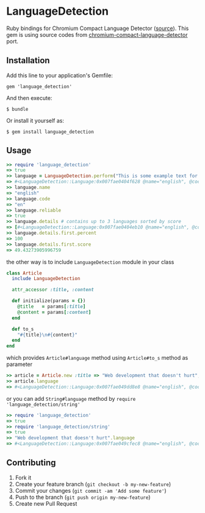# LanguageDetection

Ruby bindings for Chromium Compact Language Detector ([source](http://src.chromium.org/viewvc/chrome/trunk/src/third_party/cld/)). This gem is using source codes from [chromium-compact-language-detector](http://code.google.com/p/chromium-compact-language-detector/) port.

## Installation

Add this line to your application's Gemfile:

    gem 'language_detection'

And then execute:

    $ bundle

Or install it yourself as:

    $ gem install language_detection

## Usage

```ruby
>> require 'language_detection'
=> true
>> language = LanguageDetection.perform("This is some example text for language detection")
=> #<LanguageDetection::Language:0x007fae0404f628 @name="english", @code="en", @reliable=true, @text_bytes=51, @details=[#<LanguageDetection::Language:0x007fae0404eb10 @name="english", @code="en", @details=[], @percent=100, @score=49.43273905996759>]>
>> language.name
=> "english"
>> language.code
=> "en"
>> language.reliable
=> true
>> language.details # contains up to 3 languages sorted by score
=> [#<LanguageDetection::Language:0x007fae0404eb10 @name="english", @code="en", @details=[], @percent=100, @score=49.43273905996759>]
>> language.details.first.percent
=> 100
>> language.details.first.score
=> 49.43273905996759
```

the other way is to include `LanguageDetection` module in your class

```ruby
class Article
  include LanguageDetection

  attr_accessor :title, :content

  def initialize(params = {})
    @title   = params[:title]
    @content = params[:content]
  end

  def to_s
    "#{title}\n#{content}"
  end
end
```

which provides `Article#language` method using `Article#to_s` method as parameter

```ruby
>> article = Article.new :title => "Web development that doesn't hurt", :content => "Tens of thousands of Rails applications are already live..."
>> article.language
=> #<LanguageDetection::Language:0x007fae049dd8e8 @name="english", @code="en", @reliable=true, @text_bytes=93, @details=[#<LanguageDetection::Language:0x007fae049dd118 @name="english", @code="en", @details=[], @percent=100, @score=80.22690437601297>]>
```

or you can add `String#language` method by `require 'language_detection/string'`

```ruby
>> require 'language_detection'
=> true
>> require 'language_detection/string'
=> true
>> "Web development that doesn't hurt".language
=> #<LanguageDetection::Language:0x007fae049cfec8 @name="english", @code="en", @reliable=true, @text_bytes=36, @details=[#<LanguageDetection::Language:0x007fae049cf7e8 @name="english", @code="en", @details=[], @percent=100, @score=39.70826580226905>]>
```


## Contributing

1. Fork it
2. Create your feature branch (`git checkout -b my-new-feature`)
3. Commit your changes (`git commit -am 'Add some feature'`)
4. Push to the branch (`git push origin my-new-feature`)
5. Create new Pull Request
